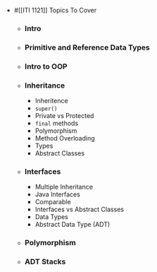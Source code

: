 - #[[ITI 1121]] Topics To Cover
	- ### Intro
	- ### Primitive and Reference Data Types
	- ### Intro to OOP
	- ### Inheritance
		- Inheritence
		- `super()`
		- Private vs Protected
		- `final` methods
		- Polymorphism
		- Method Overloading
		- Types
		- Abstract Classes
	- ### Interfaces
		- Multiple Inheritance
		- Java Interfaces
		- Comparable
		- Interfaces vs Abstract Classes
		- Data Types
		- Abstract Data Type (ADT)
	- ### Polymorphism
	- ### ADT Stacks